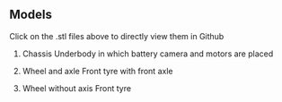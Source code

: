 ## Models

Click on the .stl files above to directly view them in Github

1. Chassis
Underbody in which battery camera and motors are placed

2. Wheel and axle
Front tyre with front axle

3. Wheel without axis
Front tyre
